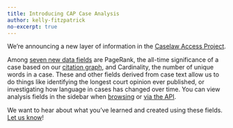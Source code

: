 ```yaml
---
title: Introducing CAP Case Analysis
author: kelly-fitzpatrick
no-excerpt: true
---
```

We’re announcing a new layer of information in the [Caselaw Access Project](https://case.law/).

Among [seven new data fields](https://case.law/api/#analysis-fields) are PageRank, the all-time significance of a case based on our [citation graph](https://case.law/download/citation_graph/), and Cardinality, the number of unique words in a case. These and other fields derived from case text allow us to do things like identifying the longest court opinion ever published, or investigating how language in cases has changed over time. You can view analysis fields in the sidebar when [browsing](https://cite.case.law/f-supp/32/817/) or [via the API](https://api.case.law/v1/cases/4194497/).

We want to hear about what you’ve learned and created using these fields. [Let us know](https://case.law/contact/)!
